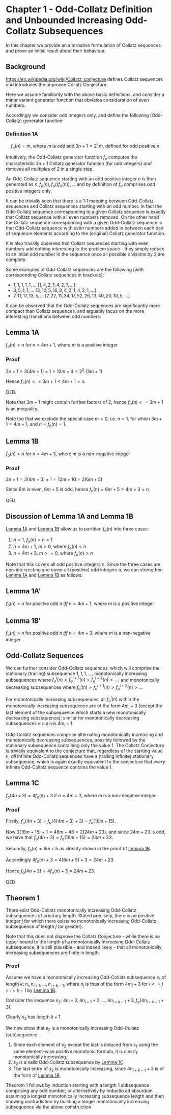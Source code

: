 # Chapter 1 - Odd-Collatz Definition and Unbounded Increasing Odd-Collatz Subsequences

In this chapter we provide an alternative formulation of Collatz sequences and prove an initial result about their behaviour.

## Background

https://en.wikipedia.org/wiki/Collatz_conjecture defines Collatz sequences and introduces the unproven Collatz Conjecture.

Here we assume familiarity with the above basic definitions, and consider a minor variant generator function that obviates consideration of even numbers.

Accordingly we consider odd integers only, and define the following (Odd-Collatz) generator function:

### Definition 1A

&nbsp;&nbsp;&nbsp;&nbsp;$`f_o(n) = m`$, where $`m`$ is odd and $`3n + 1 = 2^i.m`$, defined for odd positive $`n`$
 
Intuitively, the Odd-Collatz generator function $`f_o`$ computes the characteristic $`3n+1`$ Collatz generator function (for odd integers) _and_ removes all multiples of $`2`$ in a single step.

An Odd-Collatz sequence starting with an odd positive integer $`n`$ is then generated as $`n, f_o(n), f_o((f_o(n)), \dots`$ and by definition of $`f_o`$ comprises odd positive integers only.

It can be trivially seen that there is a 1:1 mapping between Odd-Collatz sequences and Collatz sequences starting with an odd number. In fact the Odd-Collatz sequence corresponding to a given Collatz sequence is exactly that Collatz sequence with all even numbers removed. On the other hand the Collatz sequence corresponding with a given Odd-Collatz sequence is that Odd-Collatz sequence with even numbers added in between each pair of sequence elements according to the (original) Collatz generator function.

It is also trivially observed that Collatz sequences starting with even numbers add nothing interesting to the problem space - they simply reduce to an initial odd number in the sequence once all possible divisions by $`2`$ are complete.

Some examples of Odd-Collatz sequences are the following [with corresponding Collatz sequences in brackets]:

 - $`1, 1, 1, 1, 1, ...`$ [$`1, 4, 2, 1, 4, 2, 1, ...`$]
 - $`3, 5, 1, 1, ...`$ [$`3, 10, 5, 16, 8, 4, 2, 1, 4, 2, 1, ...`$]
 - $`7, 11, 17, 13, 5, ...`$ [$`7, 22, 11, 34, 17, 52, 26, 13, 40, 20, 10, 5, ...`$]

It can be observed that the Odd-Collatz sequences are significantly more compact than Collatz sequences, and arguably focus on the more interesting transitions between odd numbers. 

## Lemma 1A

$`f_o(n) < n`$ for $`n = 4m+1`$, where $`m`$ is a positive integer

### Proof

$`3n+1 = 3(4m+1) + 1 = 12m + 4 = 2^2.(3m+1)`$

Hence $`f_o(n) <= 3m+1 < 4m+1 = n`$.

QED.

Note that $`3m+1`$ might contain further factors of $`2`$, hence $`f_o(n) <= 3m+1`$ is an inequality.

Note too that we exclude the special case $`m = 0`$, i.e. $`n = 1`$, for which $`3m+1 = 4m+1`$, and $`n = f_o(n) = 1`$.

## Lemma 1B

$`f_o(n) > n`$ for $`n = 4m+3`$, where $`m`$ is a non-negative integer

### Proof

$`3n+1 = 3(4m+3) + 1 = 12m + 10 = 2(6m+5)`$

Since $`6m`$ is even, $`6m+5`$ is odd, hence $`f_o(n) = 6m+5 > 4m+3 = n`$.

QED

## Discussion of Lemma 1A and Lemma 1B

[Lemma 1A](#lemma-1a) and [Lemma 1B](#lemma-1b) allow us to partition $`f_o(n)`$ into three cases:
  1. $`n = 1`$, $`f_o(n) = n = 1`$
  2. $`n = 4m+1`$, $`m > 0`$, where $`f_o(n) < n`$
  3. $`n = 4m+3`$, $`m >= 0`$, where $`f_o(n) > n`$

Note that this covers all odd positive integers $`n`$. Since the three cases are non-intersecting and cover all (positive) odd integers n, we can strengthen [Lemma 1A](#lemma-1a) and [Lemma 1B](#lemma-1b) as follows:

## Lemma 1A'

$`f_o(n) < n`$ for positive odd $`n`$ *iff* $`n = 4m+1`$, where $`m`$ is a positive integer

## Lemma 1B'

$`f_o(n) > n`$ for positive odd $`n`$ *iff* $`n = 4m+3`$, where $`m`$ is a non-negative integer

## Odd-Collatz Sequences

We can further consider Odd-Collatz _sequences_, which will comprise the stationary (trailing) subsequence $`1, 1, 1, \dots`$, monotonically increasing subsequences where $`f_o^i(n) < f_o^{i+1}(n) < f_o^{i+2}(n) < \dots`$, and monotonically decreasing subsequences where $`f_o^i(n) > f_o^{i+1}(n) > f_o^{i+2}(n) > \dots`$

For monotonically increasing subsequences, all $`f_o^i(n)`$ within the monotonically increasing subsequence are of the form $`4m_i+3`$ (except the last element of the subsequence which starts a new monotonically decreasing subsequence); similar for monotonically decreasing subsequences vis-a-vis $`4m_i+1`$.

Odd-Collatz sequences comprise alternating monotonically increasing and monotonically decreasing subsequences, possibly followed by the stationary subsequence containing only the value $`1`$. The Collatz Conjecture is trivially equivalent to the conjecture that, regardless of the starting value $`n`$, _all_ infinite Odd-Collatz sequences have a (trailing infinite) stationary subsequence, which is again exactly equivalent to the conjecture that _every_ infinite Odd-Collatz sequence contains the value $`1`$.

## Lemma 1C

$`f_o(4n+3) = 4f_o(n)+3`$ if $`n = 4m+3`$, where $`m`$ is a non-negative integer

### Proof

Firstly, $`f_o(4n+3) = f_o(4(4m+3)+3) = f_o(16m+15)`$.

Now $`3(16m+15)+1 = 48m+46 = 2(24m+23)`$, and since $`24m+23`$ is odd, we have that $`f_o(4n+3) = f_o(16m+15) = 24m+23`$.

Secondly, $`f_o(n) = 6m+5`$ as already shown in the proof of [Lemma 1B](#lemma-1b).

Accordingly $`4f_o(n)+3 = 4(6m+5)+3 = 24m+23`$.

Hence $`f_o(4n+3) = 4f_o(n)+3 = 24m+23`$.

QED

## Theorem 1

There exist Odd-Collatz monotonically increasing Odd-Collatz subsequences of arbitrary length. Stated precisely, there is no positive integer $`j`$ for which there exists no monotonically increasing Odd-Collatz subsequence of length $`j`$ (or greater).

Note that this does not disprove the Collatz Conjecture - while there is no upper bound to the length of a monotonically increasing Odd-Collatz subsequence, it is still plausible - and indeed likely - that all monotonically increasing subsequences are finite in length.

### Proof

Assume we have a monotonically increasing Odd-Collatz subsequence $`s_1`$ of length $`k`$: $`n_{i}, n_{i+1}, \dots, n_{i+k-1}`$, where $`n_{j}`$ is thus of the form $`4m_{j}+3`$ for $`i <= j < i+k-1`$ by [Lemma 1B](#lemma-1b).

Consider the sequence $`s_{2}`$: $`4n_{i}+3, 4n_{i+1}+3, \dots, 4n_{i+k-1}+3, f_o(4n_{i+k-1}+3)`$.

Clearly $`s_{2}`$ has length $`k+1`$.

We now show that $`s_{2}`$ is a monotonically increasing Odd-Collatz (sub)sequence.

  1. Since each element of $`s_{2}`$ except the last is induced from $`s_{1}`$ using the same element-wise positive monotonic formula, it is clearly monotonically increasing.
  2. $`s_{2}`$ is a valid Odd-Collatz subsequence by [Lemma 1C](#lemma-1c).
  3. The last entry of $`s_{2}`$ is monotonically increasing, since $`4n_{i+k-1}+3`$ is of the form of [Lemma 1B](#lemma-1b).

Theorem 1 follows by induction starting with a length $`1`$ subsequence comprising any odd number; or alternatively by reductio ad absurdum assuming a longest monotonically increasing subsequence length and then showing contradiction by building a longer monotonically increasing subsequence via the above construction.
